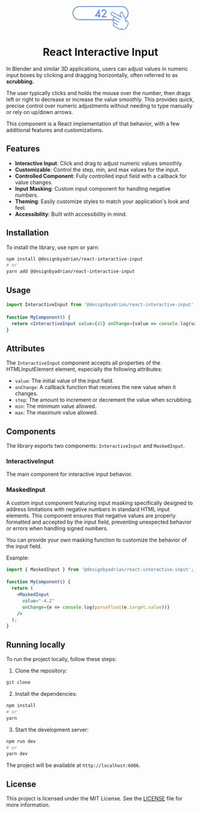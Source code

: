 <center>
  <img src="assets/interactive-input-icon.svg" alt="" height="64" aria-hidden="true" />
  <h1>React Interactive Input</h1>
</center>

In Blender and similar 3D applications, users can adjust values in numeric input boxes by clicking and dragging horizontally, often referred to as **scrubbing.**

The user typically clicks and holds the mouse over the number, then drags left or right to decrease or increase the value smoothly. This provides quick, precise control over numeric adjustments without needing to type manually or rely on up/down arrows.

This component is a React implementation of that behavior, with a few additional features and customizations.

## Features

- **Interactive Input**: Click and drag to adjust numeric values smoothly.
- **Customizable**: Control the step, min, and max values for the input.
- **Controlled Component**: Fully controlled input field with a callback for value changes.
- **Input Masking**: Custom input component for handling negative numbers.
- **Theming**: Easily customize styles to match your application's look and feel.
- **Accessibility**: Built with accessibility in mind.

## Installation

To install the library, use npm or yarn:

```bash
npm install @designbyadrian/react-interactive-input
# or
yarn add @designbyadrian/react-interactive-input
```

## Usage

```jsx
import InteractiveInput from '@designbyadrian/react-interactive-input';

function MyComponent() {
  return <InteractiveInput value={42} onChange={value => console.log(value)} />;
}
```

## Attributes

The `InteractiveInput` component accepts all properties of the HTMLInputElement element, especially the following attributes:

- `value`: The initial value of the input field.
- `onChange`: A callback function that receives the new value when it changes.
- `step`: The amount to increment or decrement the value when scrubbing.
- `min`: The minimum value allowed.
- `max`: The maximum value allowed.

## Components

The library exports two components: `InteractiveInput` and `MaskedInput`.

### InteractiveInput

The main component for interactive input behavior.

### MaskedInput

A custom input component featuring input masking specifically designed to address limitations with negative numbers in standard HTML input elements. This component ensures that negative values are properly formatted and accepted by the input field, preventing unexpected behavior or errors when handling signed numbers.

You can provide your own masking function to customize the behavior of the input field.

Example:

```jsx
import { MaskedInput } from '@designbyadrian/react-interactive-input';

function MyComponent() {
  return (
    <MaskedInput
      value="-4.2"
      onChange={e => console.log(parseFloat(e.target.value))}
    />
  );
}
```

## Running locally

To run the project locally, follow these steps:

1. Clone the repository:

```bash
git clone
```

2. Install the dependencies:

```bash
npm install
# or
yarn
```

3. Start the development server:

```bash
npm run dev
# or
yarn dev
```

The project will be available at `http://localhost:6006`.

## License

This project is licensed under the MIT License. See the [LICENSE](./LICENSE) file for more information.
